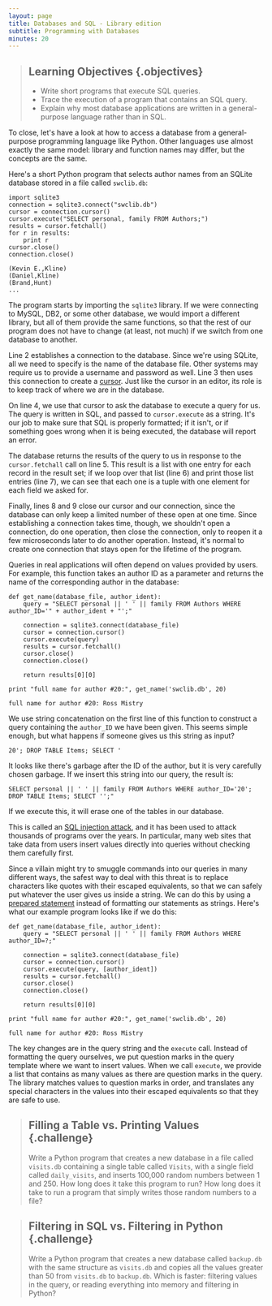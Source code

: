 ```yaml
---
layout: page
title: Databases and SQL - Library edition
subtitle: Programming with Databases
minutes: 20
---
```

> ## Learning Objectives {.objectives}
>
> *   Write short programs that execute SQL queries.
> *   Trace the execution of a program that contains an SQL query.
> *   Explain why most database applications are written in a general-purpose language rather than in SQL.

To close,
let's have a look at how to access a database from
a general-purpose programming language like Python.
Other languages use almost exactly the same model:
library and function names may differ,
but the concepts are the same.

Here's a short Python program that selects author names
from an SQLite database stored in a file called `swclib.db`:

~~~ {.python}
import sqlite3
connection = sqlite3.connect("swclib.db")
cursor = connection.cursor()
cursor.execute("SELECT personal, family FROM Authors;")
results = cursor.fetchall()
for r in results:
    print r
cursor.close()
connection.close()
~~~
~~~ {.output}
(Kevin E.,Kline)
(Daniel,Kline)
(Brand,Hunt)
...
~~~

The program starts by importing the `sqlite3` library.
If we were connecting to MySQL, DB2, or some other database,
we would import a different library,
but all of them provide the same functions,
so that the rest of our program does not have to change
(at least, not much)
if we switch from one database to another.

Line 2 establishes a connection to the database.
Since we're using SQLite,
all we need to specify is the name of the database file.
Other systems may require us to provide a username and password as well.
Line 3 then uses this connection to create a [cursor](reference.html#cursor).
Just like the cursor in an editor,
its role is to keep track of where we are in the database.

On line 4, we use that cursor to ask the database to execute a query for us.
The query is written in SQL,
and passed to `cursor.execute` as a string.
It's our job to make sure that SQL is properly formatted;
if it isn't,
or if something goes wrong when it is being executed,
the database will report an error.

The database returns the results of the query to us
in response to the `cursor.fetchall` call on line 5.
This result is a list with one entry for each record in the result set;
if we loop over that list (line 6) and print those list entries (line 7),
we can see that each one is a tuple
with one element for each field we asked for.

Finally, lines 8 and 9 close our cursor and our connection,
since the database can only keep a limited number of these open at one time.
Since establishing a connection takes time,
though,
we shouldn't open a connection,
do one operation,
then close the connection,
only to reopen it a few microseconds later to do another operation.
Instead,
it's normal to create one connection that stays open for the lifetime of the program.

Queries in real applications will often depend on values provided by users.
For example,
this function takes an author ID as a parameter and returns the
name of the corresponding author in the database:

~~~ {.python}
def get_name(database_file, author_ident):
    query = "SELECT personal || ' ' || family FROM Authors WHERE author_ID='" + author_ident + "';"

    connection = sqlite3.connect(database_file)
    cursor = connection.cursor()
    cursor.execute(query)
    results = cursor.fetchall()
    cursor.close()
    connection.close()

    return results[0][0]

print "full name for author #20:", get_name('swclib.db', 20)
~~~
~~~ {.output}
full name for author #20: Ross Mistry
~~~

We use string concatenation on the first line of this function
to construct a query containing the `author_ID` we have been given.
This seems simple enough,
but what happens if someone gives us this string as input?

~~~ {.sql}
20'; DROP TABLE Items; SELECT '
~~~

It looks like there's garbage after the ID of the author,
but it is very carefully chosen garbage.
If we insert this string into our query,
the result is:

~~~ {.sql}
SELECT personal || ' ' || family FROM Authors WHERE author_ID='20'; DROP TABLE Items; SELECT '';"
~~~

If we execute this,
it will erase one of the tables in our database.

This is called an [SQL injection attack](reference.html#sql-injection-attack),
and it has been used to attack thousands of programs over the years.
In particular,
many web sites that take data from users insert values directly into queries
without checking them carefully first.

Since a villain might try to smuggle commands into our queries in many different ways,
the safest way to deal with this threat is
to replace characters like quotes with their escaped equivalents,
so that we can safely put whatever the user gives us inside a string.
We can do this by using a [prepared statement](reference.html#prepared-statement)
instead of formatting our statements as strings.
Here's what our example program looks like if we do this:

~~~ {.python}
def get_name(database_file, author_ident):
    query = "SELECT personal || ' ' || family FROM Authors WHERE author_ID=?;"

    connection = sqlite3.connect(database_file)
    cursor = connection.cursor()
    cursor.execute(query, [author_ident])
    results = cursor.fetchall()
    cursor.close()
    connection.close()

    return results[0][0]

print "full name for author #20:", get_name('swclib.db', 20)
~~~
~~~ {.output}
full name for author #20: Ross Mistry
~~~

The key changes are in the query string and the `execute` call.
Instead of formatting the query ourselves,
we put question marks in the query template where we want to insert values.
When we call `execute`,
we provide a list
that contains as many values as there are question marks in the query.
The library matches values to question marks in order,
and translates any special characters in the values
into their escaped equivalents
so that they are safe to use.

> ## Filling a Table vs. Printing Values {.challenge}
>
> Write a Python program that creates a new database in a file called
> `visits.db` containing a single table called `Visits`, with a
> single field called `daily_visits`, and inserts 100,000 random numbers
> between 1 and 250.  How long does it take this program to run?
> How long does it take to run a program that simply writes those
> random numbers to a file?

> ## Filtering in SQL vs. Filtering in Python {.challenge}
>
> Write a Python program that creates a new database called
> `backup.db` with the same structure as `visits.db` and copies all
> the values greater than 50 from `visits.db` to `backup.db`.
> Which is faster: filtering values in the query, or reading
> everything into memory and filtering in Python?
